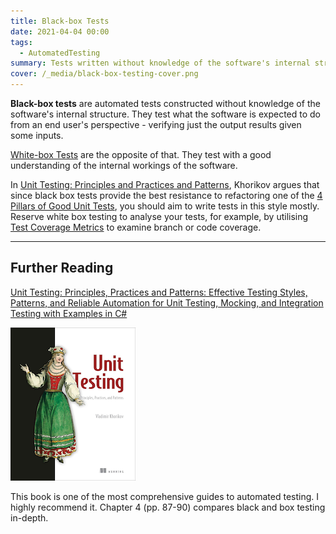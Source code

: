 ```yaml
---
title: Black-box Tests
date: 2021-04-04 00:00
tags:
  - AutomatedTesting
summary: Tests written without knowledge of the software's internal structure
cover: /_media/black-box-testing-cover.png
---
```


**Black-box tests** are automated tests constructed without knowledge of the software's internal structure. They test what the software is expected to do from an end user's perspective - verifying just the output results given some inputs.

[White-box Tests](white-boxtests.md) are the opposite of that. They test with a good understanding of the internal workings of the software.

In [Unit Testing: Principles and Practices and Patterns](https://amzn.to/496VEy2), Khorikov argues that since black box tests provide the best resistance to refactoring one of the [4 Pillars of Good Unit Tests](4-pillars-of-good-unit-tests.md), you should aim to write tests in this style mostly. Reserve white box testing to analyse your tests, for example, by utilising [Test Coverage Metrics](test-coverage-metrics.md) to examine branch or code coverage.

---

## Further Reading

[Unit Testing: Principles, Practices and Patterns: Effective Testing Styles, Patterns, and Reliable Automation for Unit Testing, Mocking, and Integration Testing with Examples in C#](https://amzn.to/496VEy2)

![Cover for book Unit Testing: Principles, Practices and Patterns by Vladimir Khorikov](../_media/unit-testing-principles-practices-and-patterns.png)

This book is one of the most comprehensive guides to automated testing. I highly recommend it. Chapter 4 (pp. 87-90) compares black and box testing in-depth.

